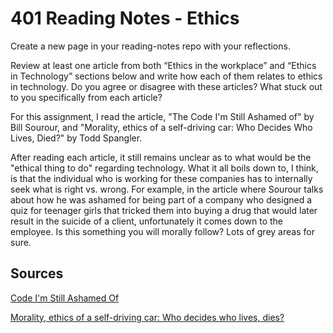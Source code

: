 # 401 Reading Notes - Ethics

Create a new page in your reading-notes repo with your reflections.

Review at least one article from both “Ethics in the workplace” and “Ethics in Technology” sections below and write how each of them relates to ethics in technology. Do you agree or disagree with these articles? What stuck out to you specifically from each article?

For this assignment, I read the article, "The Code I'm Still Ashamed of" by Bill Sourour, and "Morality, ethics of a self-driving car: Who Decides Who Lives, Died?" 
by Todd Spangler.

After reading each article, it still remains unclear as to what would be the "ethical thing to do" regarding technology. What it all boils down to, I think, is that the
individual who is working for these companies has to internally seek what is right vs. wrong. For example, in the article where Sourour talks about how he was ashamed for
being part of a company who designed a quiz for teenager girls that tricked them into buying a drug that would later result in the suicide of a client, unfortunately it comes
down to the employee. Is this something you will morally follow? Lots of grey areas for sure.

## Sources
[Code I'm Still Ashamed Of](https://www.freecodecamp.org/news/the-code-im-still-ashamed-of-e4c021dff55e)

[Morality, ethics of a self-driving car: Who decides who lives, dies?]()
